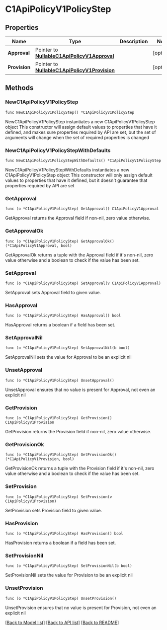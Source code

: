 # C1ApiPolicyV1PolicyStep

## Properties

Name | Type | Description | Notes
------------ | ------------- | ------------- | -------------
**Approval** | Pointer to [**NullableC1ApiPolicyV1Approval**](C1ApiPolicyV1Approval.md) |  | [optional] 
**Provision** | Pointer to [**NullableC1ApiPolicyV1Provision**](C1ApiPolicyV1Provision.md) |  | [optional] 

## Methods

### NewC1ApiPolicyV1PolicyStep

`func NewC1ApiPolicyV1PolicyStep() *C1ApiPolicyV1PolicyStep`

NewC1ApiPolicyV1PolicyStep instantiates a new C1ApiPolicyV1PolicyStep object
This constructor will assign default values to properties that have it defined,
and makes sure properties required by API are set, but the set of arguments
will change when the set of required properties is changed

### NewC1ApiPolicyV1PolicyStepWithDefaults

`func NewC1ApiPolicyV1PolicyStepWithDefaults() *C1ApiPolicyV1PolicyStep`

NewC1ApiPolicyV1PolicyStepWithDefaults instantiates a new C1ApiPolicyV1PolicyStep object
This constructor will only assign default values to properties that have it defined,
but it doesn't guarantee that properties required by API are set

### GetApproval

`func (o *C1ApiPolicyV1PolicyStep) GetApproval() C1ApiPolicyV1Approval`

GetApproval returns the Approval field if non-nil, zero value otherwise.

### GetApprovalOk

`func (o *C1ApiPolicyV1PolicyStep) GetApprovalOk() (*C1ApiPolicyV1Approval, bool)`

GetApprovalOk returns a tuple with the Approval field if it's non-nil, zero value otherwise
and a boolean to check if the value has been set.

### SetApproval

`func (o *C1ApiPolicyV1PolicyStep) SetApproval(v C1ApiPolicyV1Approval)`

SetApproval sets Approval field to given value.

### HasApproval

`func (o *C1ApiPolicyV1PolicyStep) HasApproval() bool`

HasApproval returns a boolean if a field has been set.

### SetApprovalNil

`func (o *C1ApiPolicyV1PolicyStep) SetApprovalNil(b bool)`

 SetApprovalNil sets the value for Approval to be an explicit nil

### UnsetApproval
`func (o *C1ApiPolicyV1PolicyStep) UnsetApproval()`

UnsetApproval ensures that no value is present for Approval, not even an explicit nil
### GetProvision

`func (o *C1ApiPolicyV1PolicyStep) GetProvision() C1ApiPolicyV1Provision`

GetProvision returns the Provision field if non-nil, zero value otherwise.

### GetProvisionOk

`func (o *C1ApiPolicyV1PolicyStep) GetProvisionOk() (*C1ApiPolicyV1Provision, bool)`

GetProvisionOk returns a tuple with the Provision field if it's non-nil, zero value otherwise
and a boolean to check if the value has been set.

### SetProvision

`func (o *C1ApiPolicyV1PolicyStep) SetProvision(v C1ApiPolicyV1Provision)`

SetProvision sets Provision field to given value.

### HasProvision

`func (o *C1ApiPolicyV1PolicyStep) HasProvision() bool`

HasProvision returns a boolean if a field has been set.

### SetProvisionNil

`func (o *C1ApiPolicyV1PolicyStep) SetProvisionNil(b bool)`

 SetProvisionNil sets the value for Provision to be an explicit nil

### UnsetProvision
`func (o *C1ApiPolicyV1PolicyStep) UnsetProvision()`

UnsetProvision ensures that no value is present for Provision, not even an explicit nil

[[Back to Model list]](../README.md#documentation-for-models) [[Back to API list]](../README.md#documentation-for-api-endpoints) [[Back to README]](../README.md)


